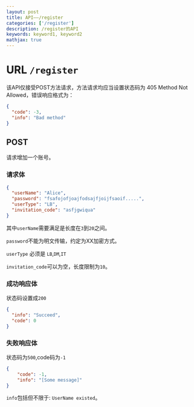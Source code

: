 ```yaml
---
layout: post
title: API——/register
categories: ['/register']
description: /register的API
keywords: keyword1, keyword2
mathjax: true
---
```

# URL `/register`
该API仅接受POST方法请求，方法请求均应当设置状态码为 405 Method Not Allowed，错误响应格式为：
```json
{
  "code": -3,
  "info": "Bad method"
}
```

## POST

请求增加一个账号。

### 请求体

```json
{
  "userName": "Alice",
  "password": "fsafojofjoajfodsajfjoijfsaoif.....",
  "userType": "LB",
  "invitation_code": "asfjgwiqua"
}   
```

其中`userName`需要满足是长度在`3`到`20`之间。

`password`不能为明文传输，约定为XX加密方式。

`userType` 必须是 `LB`,`DM`,`IT`

`invitation_code`可以为空，长度限制为`10`。

### 成功响应体

状态码设置成`200`

```json
{
  "info": "Succeed",
  "code": 0
}
```

### 失败响应体

状态码为`500`,code码为`-1`

```json
{
    "code": -1,
    "info": "[Some message]"
}
```

`info`包括但不限于: `UserName existed`。
